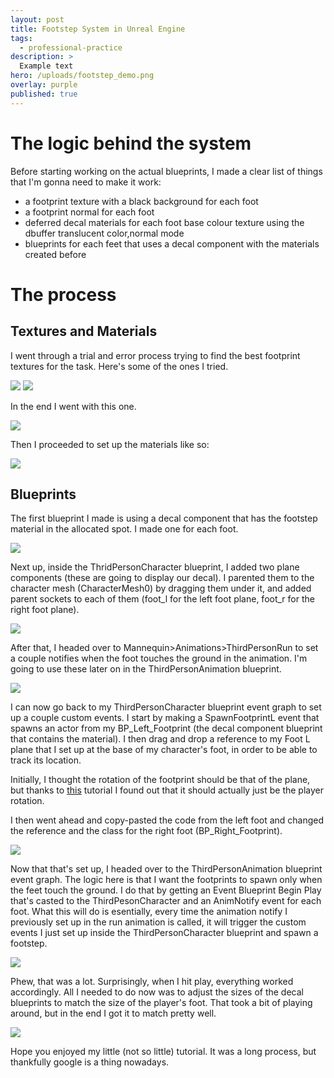```yaml
---
layout: post
title: Footstep System in Unreal Engine
tags:
  - professional-practice
description: >
  Example text
hero: /uploads/footstep_demo.png
overlay: purple
published: true
---
```


# The logic behind the system
Before starting working on the actual blueprints, I made a clear list of things that I'm gonna need to make it work:

- a footprint texture with a black background for each foot
- a footprint normal for each foot
- deferred decal materials for each foot base colour texture using the dbuffer translucent color,normal mode
- blueprints for each feet that uses a decal component with the materials created before

# The process

## Textures and Materials

I went through a trial and error process trying to find the best footprint textures for the task. Here's some of the ones I tried.

![](/uploads/T_footstep_left.png)
![](/uploads/T_footstep_left2.png)

In the end I went with this one.

![](/uploads/T_footstep_left3.png)

Then I proceeded to set up the materials like so: 

![](/uploads/material_foot.png)

## Blueprints

The first blueprint I made is using a decal component that has the footstep material in the allocated spot. I made one for each foot.

![](/uploads/foot_blueprint.png)

Next up, inside the ThridPersonCharacter blueprint, I added two plane components (these are going to display our decal). I parented them to the character mesh (CharacterMesh0) by dragging them under it, and added parent sockets to each of them (foot_l for the left foot plane, foot_r for the right foot plane).

![](/uploads/tp_blueprint1.png)

After that, I headed over to Mannequin>Animations>ThirdPersonRun to set a couple notifies when the foot touches the ground in the animation. I'm going to use these later on in the ThirdPersonAnimation blueprint.

![](/uploads/notify.png)


I can now go back to my ThirdPersonCharacter blueprint event graph to set up a couple custom events. I start by making a SpawnFootprintL event that spawns an actor from my BP_Left_Footprint (the decal component blueprint that contains the material). I then drag and drop a reference to my Foot L plane that I set up at the base of my character's foot, in order to be able to track its location. 

Initially, I thought the rotation of the footprint should be that of the plane, but thanks to [this](https://www.youtube.com/watch?v=8AZWZ1xaA78) tutorial I found out that it should actually just be the player rotation.

I then went ahead and copy-pasted the code from the left foot and changed the reference and the class for the right foot (BP_Right_Footprint). 

![](/uploads/spawn_footprint.png)

Now that that's set up, I headed over to the ThirdPersonAnimation blueprint event graph. The logic here is that I want the footprints to spawn only when the feet touch the ground. I do that by getting an Event Blueprint Begin Play that's casted to the ThirdPesonCharacter and an AnimNotify event for each foot. What this will do is esentially, every time the animation notify I previously set up in the run animation is called, it will trigger the custom events I just set up inside the ThirdPersonCharacter blueprint and spawn a footstep.

![](/uploads/animation_bp.png)

Phew, that was a lot. Surprisingly, when I hit play, everything worked accordingly. All I needed to do now was to adjust the sizes of the decal blueprints to match the size of the player's foot. That took a bit of playing around, but in the end I got it to match pretty well.

![](/uploads/footsteps.gif)

Hope you enjoyed my little (not so little) tutorial. It was a long process, but thankfully google is a thing nowadays.